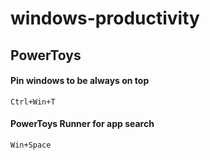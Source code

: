 # windows-productivity

## PowerToys

#### Pin windows to be always on top

  
  `Ctrl+Win+T`


#### PowerToys Runner for app search

  
  `Win+Space`
